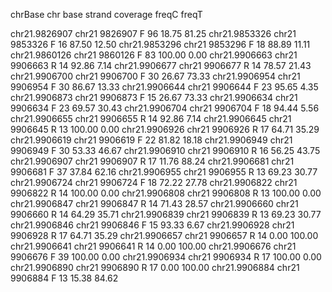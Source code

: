 chrBase	chr	base	strand	coverage	freqC	freqT

chr21.9826907	chr21	9826907	F	96	18.75	81.25
chr21.9853326	chr21	9853326	F	16	87.50	12.50
chr21.9853296	chr21	9853296	F	18	88.89	11.11
chr21.9860126	chr21	9860126	F	83	100.00	0.00
chr21.9906663	chr21	9906663	R	14	92.86	7.14
chr21.9906677	chr21	9906677	R	14	78.57	21.43
chr21.9906700	chr21	9906700	F	30	26.67	73.33
chr21.9906954	chr21	9906954	F	30	86.67	13.33
chr21.9906644	chr21	9906644	F	23	95.65	4.35
chr21.9906873	chr21	9906873	F	15	26.67	73.33
chr21.9906634	chr21	9906634	F	23	69.57	30.43
chr21.9906704	chr21	9906704	F	18	94.44	5.56
chr21.9906655	chr21	9906655	R	14	92.86	7.14
chr21.9906645	chr21	9906645	R	13	100.00	0.00
chr21.9906926	chr21	9906926	R	17	64.71	35.29
chr21.9906619	chr21	9906619	F	22	81.82	18.18
chr21.9906949	chr21	9906949	F	30	53.33	46.67
chr21.9906910	chr21	9906910	R	16	56.25	43.75
chr21.9906907	chr21	9906907	R	17	11.76	88.24
chr21.9906681	chr21	9906681	F	37	37.84	62.16
chr21.9906955	chr21	9906955	R	13	69.23	30.77
chr21.9906724	chr21	9906724	F	18	72.22	27.78
chr21.9906822	chr21	9906822	R	14	100.00	0.00
chr21.9906808	chr21	9906808	R	13	100.00	0.00
chr21.9906847	chr21	9906847	R	14	71.43	28.57
chr21.9906660	chr21	9906660	R	14	64.29	35.71
chr21.9906839	chr21	9906839	R	13	69.23	30.77
chr21.9906846	chr21	9906846	F	15	93.33	6.67
chr21.9906928	chr21	9906928	R	17	64.71	35.29
chr21.9906657	chr21	9906657	R	14	0.00	100.00
chr21.9906641	chr21	9906641	R	14	0.00	100.00
chr21.9906676	chr21	9906676	F	39	100.00	0.00
chr21.9906934	chr21	9906934	R	17	100.00	0.00
chr21.9906890	chr21	9906890	R	17	0.00	100.00
chr21.9906884	chr21	9906884	F	13	15.38	84.62
